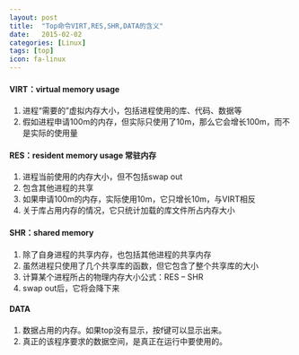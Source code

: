 ```yaml
---
layout: post
title:  "Top命令VIRT,RES,SHR,DATA的含义"
date:   2015-02-02
categories: [Linux]
tags: [top]
icon: fa-linux
---
```


#### VIRT：virtual memory usage

1. 进程“需要的”虚拟内存大小，包括进程使用的库、代码、数据等
2. 假如进程申请100m的内存，但实际只使用了10m，那么它会增长100m，而不是实际的使用量

#### RES：resident memory usage 常驻内存

1. 进程当前使用的内存大小，但不包括swap out
2. 包含其他进程的共享
3. 如果申请100m的内存，实际使用10m，它只增长10m，与VIRT相反
4. 关于库占用内存的情况，它只统计加载的库文件所占内存大小

#### SHR：shared memory

1. 除了自身进程的共享内存，也包括其他进程的共享内存
2. 虽然进程只使用了几个共享库的函数，但它包含了整个共享库的大小
3. 计算某个进程所占的物理内存大小公式：RES – SHR
4. swap out后，它将会降下来

#### DATA

1. 数据占用的内存。如果top没有显示，按f键可以显示出来。
2. 真正的该程序要求的数据空间，是真正在运行中要使用的。